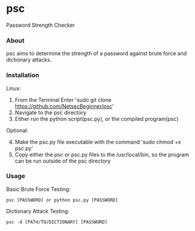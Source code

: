 # psc
Password Strength Checker
### About
psc aims to determine the strength of a password against brute force and dictionary attacks.
### Installation
Linux:

1. From the Terminal Enter 'sudo git clone https://github.com/NetsecBeginner/psc'
2. Navigate to the psc directory
3. Either run the python script(psc.py), or the compiled program(psc)

  Optional:

4. Make the psc.py file executable with the command 'sudo chmod +x psc.py'
5. Copy either the psc or psc.py files to the /usr/local/bin, so the program can be run outside of the psc directory
### Usage
Basic Brute Force Testing:
```
psc [PASSWORD] or python psc.py [PASSWORD]
```
Dictionary Attack Testing:
```
psc -d [PATH/TO/DICTIONARY] [PASSWORD]
```

